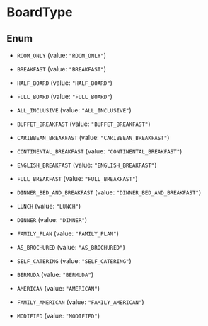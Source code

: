 

# BoardType

## Enum


* `ROOM_ONLY` (value: `"ROOM_ONLY"`)

* `BREAKFAST` (value: `"BREAKFAST"`)

* `HALF_BOARD` (value: `"HALF_BOARD"`)

* `FULL_BOARD` (value: `"FULL_BOARD"`)

* `ALL_INCLUSIVE` (value: `"ALL_INCLUSIVE"`)

* `BUFFET_BREAKFAST` (value: `"BUFFET_BREAKFAST"`)

* `CARIBBEAN_BREAKFAST` (value: `"CARIBBEAN_BREAKFAST"`)

* `CONTINENTAL_BREAKFAST` (value: `"CONTINENTAL_BREAKFAST"`)

* `ENGLISH_BREAKFAST` (value: `"ENGLISH_BREAKFAST"`)

* `FULL_BREAKFAST` (value: `"FULL_BREAKFAST"`)

* `DINNER_BED_AND_BREAKFAST` (value: `"DINNER_BED_AND_BREAKFAST"`)

* `LUNCH` (value: `"LUNCH"`)

* `DINNER` (value: `"DINNER"`)

* `FAMILY_PLAN` (value: `"FAMILY_PLAN"`)

* `AS_BROCHURED` (value: `"AS_BROCHURED"`)

* `SELF_CATERING` (value: `"SELF_CATERING"`)

* `BERMUDA` (value: `"BERMUDA"`)

* `AMERICAN` (value: `"AMERICAN"`)

* `FAMILY_AMERICAN` (value: `"FAMILY_AMERICAN"`)

* `MODIFIED` (value: `"MODIFIED"`)



